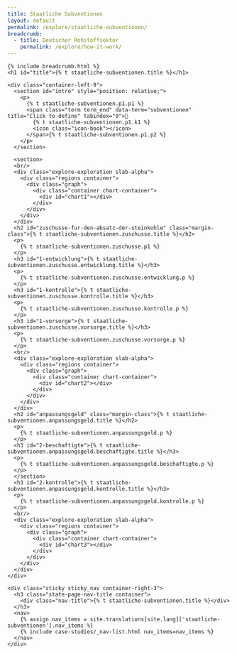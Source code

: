 ```yaml
---
title: Staatliche Subventionen
layout: default
permalink: /explore/staatliche-subventionen/
breadcrumb:
  - title: Deutscher Rohstoffsektor
    permalink: /explore/how-it-work/
---
```


<main class="container-page-wrapper layout-state-pages">
  <section class="container" style="position: relative;">

    {% include breadcrumb.html %}
    <h1 id="title">{% t staatliche-subventionen.title %}</h1>

    <div class="container-left-9">
      <section id="intro" style="position: relative;">
        <p>
          {% t staatliche-subventionen.p1.p1 %}
          <span class="term term_end" data-term="subventionen" title="Click to define" tabindex="0">
            {% t staatliche-subventionen.p1.k1 %}
            <icon class="icon-book"></icon>
          </span>{% t staatliche-subventionen.p1.p2 %}
        </p>
      </section>

      <section>
      <br/>
      <div class="explore-exploration slab-alpha">
        <div class="regions container">
          <div class="graph">
            <div class="container chart-container">
              <div id="chart1"></div>
            </div>
          </div>
        </div>
      </div>
      <h2 id="zuschusse-fur-den-absatz-der-steinkohle" class="margin-class">{% t staatliche-subventionen.zuschusse.title %}</h2>
      <p>
        {% t staatliche-subventionen.zuschusse.p1 %}
      </p>
      <h3 id="1-entwicklung">{% t staatliche-subventionen.zuschusse.entwicklung.title %}</h3>
      <p>
        {% t staatliche-subventionen.zuschusse.entwicklung.p %}
      </p>
      <h3 id="1-kontrolle">{% t staatliche-subventionen.zuschusse.kontrolle.title %}</h3>
      <p>
        {% t staatliche-subventionen.zuschusse.kontrolle.p %}
      </p>
      <h3 id="1-vorsorge">{% t staatliche-subventionen.zuschusse.vorsorge.title %}</h3>
      <p>
        {% t staatliche-subventionen.zuschusse.vorsorge.p %}
      </p>
      <br/>
      <div class="explore-exploration slab-alpha">
        <div class="regions container">
          <div class="graph">
            <div class="container chart-container">
              <div id="chart2"></div>
            </div>
          </div>
        </div>
      </div>
      <h2 id="anpassungsgeld" class="margin-class">{% t staatliche-subventionen.anpassungsgeld.title %}</h2>
      <p>
        {% t staatliche-subventionen.anpassungsgeld.p %}
      </p>
      <h3 id="2-beschaftigte">{% t staatliche-subventionen.anpassungsgeld.beschaftigte.title %}</h3>
      <p>
        {% t staatliche-subventionen.anpassungsgeld.beschaftigte.p %}
      </p>
      </section>
      <h3 id="2-kontrolle">{% t staatliche-subventionen.anpassungsgeld.kontrolle.title %}</h3>
      <p>
        {% t staatliche-subventionen.anpassungsgeld.kontrolle.p %}
      </p>
      <br/>
      <div class="explore-exploration slab-alpha">
        <div class="regions container">
          <div class="graph">
            <div class="container chart-container">
              <div id="chart3"></div>
            </div>
          </div>
        </div>
      </div>
    </div>

    <div class="sticky sticky_nav container-right-3">
      <h3 class="state-page-nav-title container">
        <div class="nav-title">{% t staatliche-subventionen.title %}</div>
      </h3>
      <nav>
        {% assign nav_items = site.translations[site.lang]['staatliche-subventionen'].nav_items %}
        {% include case-studies/_nav-list.html nav_items=nav_items %}
      </nav>
    </div>
  </section>
</main>

<script src="https://ajax.googleapis.com/ajax/libs/jquery/1.12.4/jquery.min.js"></script>
<script type="text/javascript" src="//cdn.jsdelivr.net/jquery.slick/1.6.0/slick.min.js"></script>
<script type="text/javascript" src="{{ site.baseurl_root }}/js/lib/static.min.js" charset="utf-8"></script>
<script type="text/javascript" src="https://cdnjs.cloudflare.com/ajax/libs/jqPlot/1.0.8/jquery.jqplot.min.js"></script>
<link rel="stylesheet" type="text/css" href="https://cdnjs.cloudflare.com/ajax/libs/jqPlot/1.0.8/jquery.jqplot.min.css"/>
<script type="text/javascript" src="https://cdnjs.cloudflare.com/ajax/libs/jqPlot/1.0.8/plugins/jqplot.barRenderer.min.js"></script>
<script type="text/javascript" src="https://cdnjs.cloudflare.com/ajax/libs/jqPlot/1.0.8/plugins/jqplot.pieRenderer.min.js"></script>
<script type="text/javascript" src="https://cdnjs.cloudflare.com/ajax/libs/jqPlot/1.0.8/plugins/jqplot.categoryAxisRenderer.min.js"></script>
<script type="text/javascript" src="https://cdnjs.cloudflare.com/ajax/libs/jqPlot/1.0.8/plugins/jqplot.pointLabels.min.js"></script>

<script type="text/javascript" src="{{ site.baseurl_root }}/js/pages/barGraph.js" charset="utf-8"></script>
<script type="text/javascript" src="{{ site.baseurl_root }}/js/lib/explore.min.js" charset="utf-8"></script>

